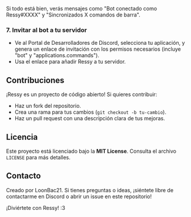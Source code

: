 
Si todo está bien, verás mensajes como "Bot conectado como Ressy#XXXX" y "Sincronizados X comandos de barra".

### 7. Invitar al bot a tu servidor
- Ve al Portal de Desarrolladores de Discord, selecciona tu aplicación, y genera un enlace de invitación con los permisos necesarios (incluye "bot" y "applications.commands").
- Usa el enlace para añadir Ressy a tu servidor.

## Contribuciones

¡Ressy es un proyecto de código abierto! Si quieres contribuir:
- Haz un fork del repositorio.
- Crea una rama para tus cambios (`git checkout -b tu-cambio`).
- Haz un pull request con una descripción clara de tus mejoras.

## Licencia

Este proyecto está licenciado bajo la **MIT License**. Consulta el archivo `LICENSE` para más detalles.

## Contacto

Creado por LoonBac21. Si tienes preguntas o ideas, ¡siéntete libre de contactarme en Discord o abrir un issue en este repositorio!

¡Diviértete con Ressy! :3
